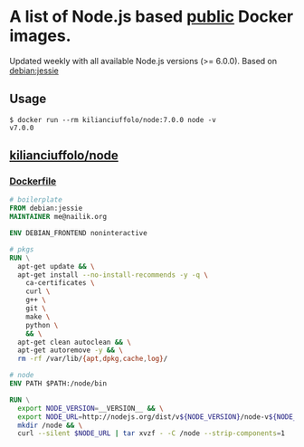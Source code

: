 # A list of Node.js based [public](https://hub.docker.com/r/kilianciuffolo) Docker images.

Updated weekly with all available Node.js versions (>= 6.0.0). Based on [debian:jessie](https://hub.docker.com/r/library/debian/tags/)

## Usage

    $ docker run --rm kilianciuffolo/node:7.0.0 node -v
    v7.0.0

## [kilianciuffolo/node](https://hub.docker.com/r/kilianciuffolo/node/tags/)

### [Dockerfile](https://github.com/kilianc/docker-images/blob/master/node/dockerfile-node)

```dockerfile
# boilerplate
FROM debian:jessie
MAINTAINER me@nailik.org

ENV DEBIAN_FRONTEND noninteractive

# pkgs
RUN \
  apt-get update && \
  apt-get install --no-install-recommends -y -q \
    ca-certificates \
    curl \
    g++ \
    git \
    make \
    python \
    && \
  apt-get clean autoclean && \
  apt-get autoremove -y && \
  rm -rf /var/lib/{apt,dpkg,cache,log}/

# node
ENV PATH $PATH:/node/bin

RUN \
  export NODE_VERSION=__VERSION__ && \
  export NODE_URL=http://nodejs.org/dist/v${NODE_VERSION}/node-v${NODE_VERSION}-linux-x64.tar.gz && \
  mkdir /node && \
  curl --silent $NODE_URL | tar xvzf - -C /node --strip-components=1
```

